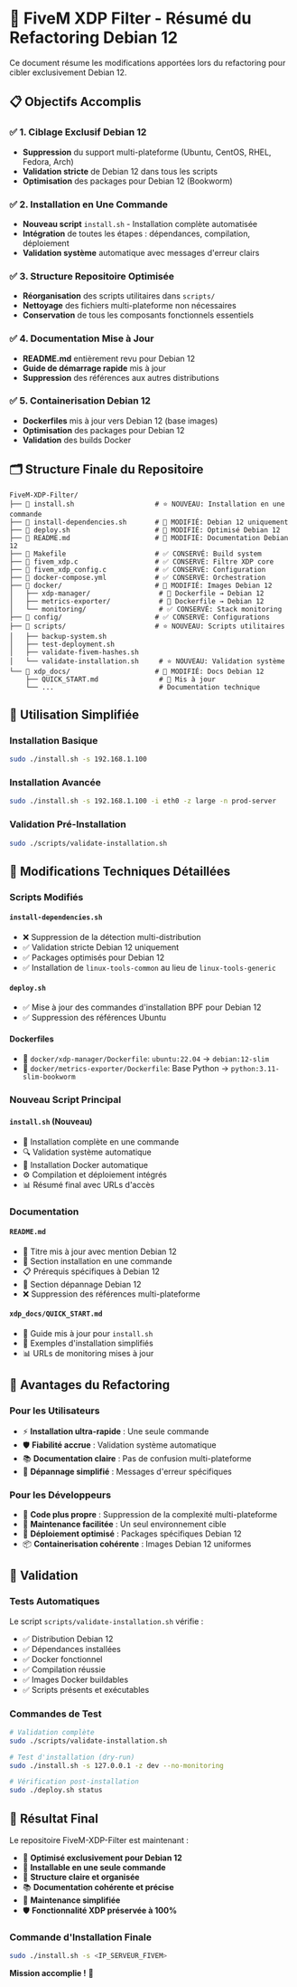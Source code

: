 # 🔄 FiveM XDP Filter - Résumé du Refactoring Debian 12

Ce document résume les modifications apportées lors du refactoring pour cibler exclusivement Debian 12.

## 📋 Objectifs Accomplis

### ✅ 1. Ciblage Exclusif Debian 12
- **Suppression** du support multi-plateforme (Ubuntu, CentOS, RHEL, Fedora, Arch)
- **Validation stricte** de Debian 12 dans tous les scripts
- **Optimisation** des packages pour Debian 12 (Bookworm)

### ✅ 2. Installation en Une Commande
- **Nouveau script** `install.sh` - Installation complète automatisée
- **Intégration** de toutes les étapes : dépendances, compilation, déploiement
- **Validation système** automatique avec messages d'erreur clairs

### ✅ 3. Structure Repositoire Optimisée
- **Réorganisation** des scripts utilitaires dans `scripts/`
- **Nettoyage** des fichiers multi-plateforme non nécessaires
- **Conservation** de tous les composants fonctionnels essentiels

### ✅ 4. Documentation Mise à Jour
- **README.md** entièrement revu pour Debian 12
- **Guide de démarrage rapide** mis à jour
- **Suppression** des références aux autres distributions

### ✅ 5. Containerisation Debian 12
- **Dockerfiles** mis à jour vers Debian 12 (base images)
- **Optimisation** des packages pour Debian 12
- **Validation** des builds Docker

## 🗂️ Structure Finale du Repositoire

```
FiveM-XDP-Filter/
├── 📄 install.sh                    # ⭐ NOUVEAU: Installation en une commande
├── 📄 install-dependencies.sh       # 🔄 MODIFIÉ: Debian 12 uniquement
├── 📄 deploy.sh                     # 🔄 MODIFIÉ: Optimisé Debian 12
├── 📄 README.md                     # 🔄 MODIFIÉ: Documentation Debian 12
├── 📄 Makefile                      # ✅ CONSERVÉ: Build system
├── 📄 fivem_xdp.c                   # ✅ CONSERVÉ: Filtre XDP core
├── 📄 fivem_xdp_config.c            # ✅ CONSERVÉ: Configuration
├── 📄 docker-compose.yml            # ✅ CONSERVÉ: Orchestration
├── 📁 docker/                       # 🔄 MODIFIÉ: Images Debian 12
│   ├── xdp-manager/                 # 🔄 Dockerfile → Debian 12
│   ├── metrics-exporter/            # 🔄 Dockerfile → Debian 12
│   └── monitoring/                  # ✅ CONSERVÉ: Stack monitoring
├── 📁 config/                       # ✅ CONSERVÉ: Configurations
├── 📁 scripts/                      # ⭐ NOUVEAU: Scripts utilitaires
│   ├── backup-system.sh
│   ├── test-deployment.sh
│   ├── validate-fivem-hashes.sh
│   └── validate-installation.sh     # ⭐ NOUVEAU: Validation système
└── 📁 xdp_docs/                     # 🔄 MODIFIÉ: Docs Debian 12
    ├── QUICK_START.md               # 🔄 Mis à jour
    └── ...                          # Documentation technique
```

## 🚀 Utilisation Simplifiée

### Installation Basique
```bash
sudo ./install.sh -s 192.168.1.100
```

### Installation Avancée
```bash
sudo ./install.sh -s 192.168.1.100 -i eth0 -z large -n prod-server
```

### Validation Pré-Installation
```bash
sudo ./scripts/validate-installation.sh
```

## 🔧 Modifications Techniques Détaillées

### Scripts Modifiés

#### `install-dependencies.sh`
- ❌ Suppression de la détection multi-distribution
- ✅ Validation stricte Debian 12 uniquement
- ✅ Packages optimisés pour Debian 12
- ✅ Installation de `linux-tools-common` au lieu de `linux-tools-generic`

#### `deploy.sh`
- ✅ Mise à jour des commandes d'installation BPF pour Debian 12
- ✅ Suppression des références Ubuntu

#### Dockerfiles
- 🐳 `docker/xdp-manager/Dockerfile`: `ubuntu:22.04` → `debian:12-slim`
- 🐳 `docker/metrics-exporter/Dockerfile`: Base Python → `python:3.11-slim-bookworm`

### Nouveau Script Principal

#### `install.sh` (Nouveau)
- 🎯 Installation complète en une commande
- 🔍 Validation système automatique
- 🐳 Installation Docker automatique
- ⚙️ Compilation et déploiement intégrés
- 📊 Résumé final avec URLs d'accès

### Documentation

#### `README.md`
- 📝 Titre mis à jour avec mention Debian 12
- 🚀 Section installation en une commande
- 📋 Prérequis spécifiques à Debian 12
- 🔧 Section dépannage Debian 12
- ❌ Suppression des références multi-plateforme

#### `xdp_docs/QUICK_START.md`
- 📝 Guide mis à jour pour `install.sh`
- 🎯 Exemples d'installation simplifiés
- 📊 URLs de monitoring mises à jour

## 🎯 Avantages du Refactoring

### Pour les Utilisateurs
- ⚡ **Installation ultra-rapide** : Une seule commande
- 🛡️ **Fiabilité accrue** : Validation système automatique
- 📚 **Documentation claire** : Pas de confusion multi-plateforme
- 🔧 **Dépannage simplifié** : Messages d'erreur spécifiques

### Pour les Développeurs
- 🧹 **Code plus propre** : Suppression de la complexité multi-plateforme
- 🔧 **Maintenance facilitée** : Un seul environnement cible
- 🚀 **Déploiement optimisé** : Packages spécifiques Debian 12
- 📦 **Containerisation cohérente** : Images Debian 12 uniformes

## 🧪 Validation

### Tests Automatiques
Le script `scripts/validate-installation.sh` vérifie :
- ✅ Distribution Debian 12
- ✅ Dépendances installées
- ✅ Docker fonctionnel
- ✅ Compilation réussie
- ✅ Images Docker buildables
- ✅ Scripts présents et exécutables

### Commandes de Test
```bash
# Validation complète
sudo ./scripts/validate-installation.sh

# Test d'installation (dry-run)
sudo ./install.sh -s 127.0.0.1 -z dev --no-monitoring

# Vérification post-installation
sudo ./deploy.sh status
```

## 🎉 Résultat Final

Le repositoire FiveM-XDP-Filter est maintenant :
- 🎯 **Optimisé exclusivement pour Debian 12**
- 🚀 **Installable en une seule commande**
- 🧹 **Structure claire et organisée**
- 📚 **Documentation cohérente et précise**
- 🔧 **Maintenance simplifiée**
- 🛡️ **Fonctionnalité XDP préservée à 100%**

### Commande d'Installation Finale
```bash
sudo ./install.sh -s <IP_SERVEUR_FIVEM>
```

**Mission accomplie !** 🎯
